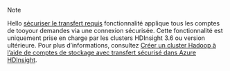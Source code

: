 > [!NOTE]
> Hello [sécuriser le transfert requis](../articles/storage/common/storage-require-secure-transfer.md) fonctionnalité applique tous les comptes de tooyour demandes via une connexion sécurisée. Cette fonctionnalité est uniquement prise en charge par les clusters HDInsight 3.6 ou version ultérieure. Pour plus d’informations, consultez [Créer un cluster Hadoop à l’aide de comptes de stockage avec transfert sécurisé dans Azure HDInsight](../articles/hdinsight/hdinsight-hadoop-create-linux-clusters-with-secure-transfer-storage.md).
